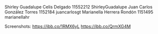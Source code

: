 Shirley Guadalupe Celis Delgado 11552212 ShirleyGuadalupe
Juan Carlos González Torres 1152184 juancarlosgt
Marianella Herrera Rondón 1151495 marianellahr

Screenshots:
https://ibb.co/1RMX6yL
https://ibb.co/QrmXG4M

